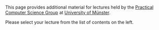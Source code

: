 This page provides additional material for lectures held by the <a href="https://www.wi.uni-muenster.de/department/pi">Practical Computer Science Group</a> at <a href="https://www.uni-muenster.de/">University of Münster</a>.

Please select your lecture from the list of contents on the left.
